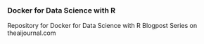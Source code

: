 ### Docker for Data Science with R

Repository for Docker for Data Science with R Blogpost Series on theaijournal.com
